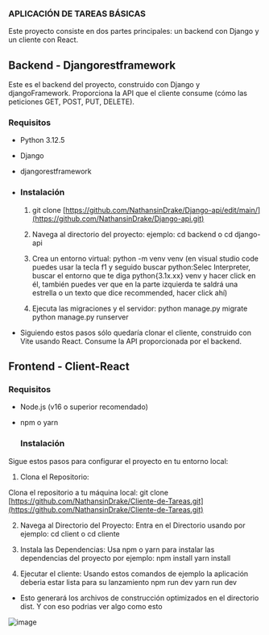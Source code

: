 ### APLICACIÓN DE TAREAS BÁSICAS

Este proyecto consiste en dos partes principales: un backend con Django y un cliente con React.

## Backend - Djangorestframework

Este es el backend del proyecto, construido con Django y djangoFramework. Proporciona la API que el cliente consume (cómo las peticiones GET, POST, PUT, DELETE).

### Requisitos

- Python 3.12.5
- Django
- djangorestframework

- ### Instalación

   1) git clone [https://github.com/NathansinDrake/Django-api/edit/main/](https://github.com/NathansinDrake/Django-api.git)

   2) Navega al directorio del proyecto:
     ejemplo: cd backend o cd django-api

   3) Crea un entorno virtual:
      python -m venv venv (en visual studio code puedes usar la tecla f1 y seguido buscar python:Selec Interpreter, buscar el entorno que te diga python{3.1x.xx} venv y hacer
      click en él, también puedes ver que en la parte izquierda te saldrá una estrella o un texto que dice recommended, hacer click ahí)

   4) Ejecuta las migraciones y el servidor:
      python manage.py migrate
      python manage.py runserver

- Siguiendo estos pasos sólo quedaría clonar el cliente, construido con Vite usando React. Consume la API proporcionada por el backend.

## Frontend - Client-React

  ### Requisitos

- Node.js (v16 o superior recomendado)
- npm o yarn  

  ### Instalación

Sigue estos pasos para configurar el proyecto en tu entorno local:

  1) Clona el Repositorio:

   Clona el repositorio a tu máquina local:
    git clone [https://github.com/NathansinDrake/Cliente-de-Tareas.git](https://github.com/NathansinDrake/Cliente-de-Tareas.git)

  2) Navega al Directorio del Proyecto:
      Entra en el Directorio usando por ejemplo: cd client  o cd cliente

  3) Instala las Dependencias:
      Usa npm o yarn para instalar las dependencias del proyecto por ejemplo:
        npm install
        yarn install

   4) Ejecutar el cliente:
      Usando estos comandos de ejemplo la aplicación deberia estar lista para su lanzamiento
       npm run dev
       yarn run dev

- Esto generará los archivos de construcción optimizados en el directorio dist. Y con eso podrias ver algo como esto


 ![image](https://github.com/user-attachments/assets/6af4222a-b50d-41b8-9e36-645bb4a45d25)
